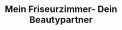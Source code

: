 ---
title: "Mein Friseurzimmer- Dein Beautypartner"
url: /salzkotten/mein-friseurzimmer-dein-beautypartner/
shop: Friseur
---